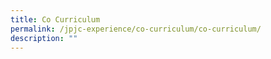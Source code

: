 ```yaml
---
title: Co Curriculum
permalink: /jpjc-experience/co-curriculum/co-curriculum/
description: ""
---
```


